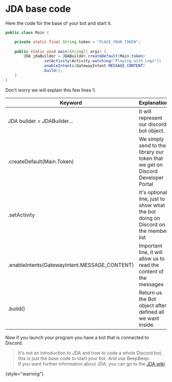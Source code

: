 # JDA base code

Here the code for the base of your bot and start it.

```java
public class Main {

    private static final String token = "PLACE_YOUR_TOKEN";
    
    public static void main(String[] args) {
        JDA jdaBuilder = JDABuilder.createDefault(Main.token)
                .setActivity(Activity.watching("Playing with Lego"))
                .enableIntents(GatewayIntent.MESSAGE_CONTENT)
                .build();
    }
}
```

Don't worry we will explain this few lines !\

| Keyword                                       | Explanation                                                                       |
|-----------------------------------------------|-----------------------------------------------------------------------------------|
| JDA builder = JDABuilder...                   | It will represent our discord bot object.                                         |
| .createDefault(Main.Token)                    | We simply send to the library our token that we get on Discord Developer Portal   |
| .setActivity                                  | It's optional line, just to show what the bot doing on Discord on the member list |
| .enableIntents(GatewayIntent.MESSAGE_CONTENT) | Important line, it will allow us to read the content of the messages              |
| .build()                                      | Return us the Bot object after defined all we want inside.                        |

Now if you launch your program you have a bot that is connected to Discord.

> It's not an introduction to JDA and how to code a whole Discord bot, this is just the base code to start your bot. And use BeepBeep.\
> If you want further information about JDA, you can go to the [JDA wiki](https://jda.wiki/introduction/jda/)
> 
{style="warning"}
